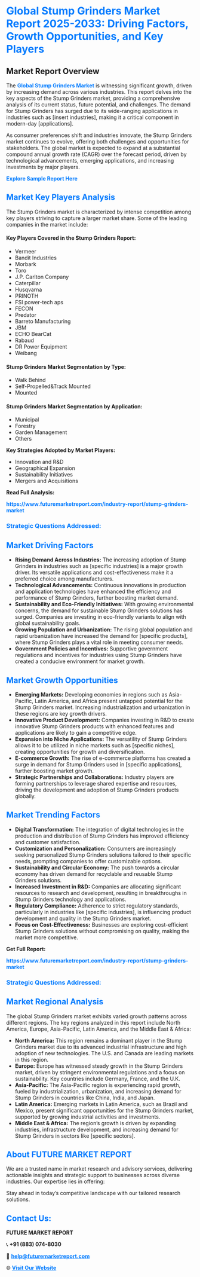 <h1 style="color: #007BFF;">Global Stump Grinders Market Report 2025-2033: Driving Factors, Growth Opportunities, and Key Players</h1>

<section id="overview">
<h2>Market Report Overview</h2>
<p>The <a href="https://www.futuremarketreport.com/industry-report/stump-grinders-market" style="color: #007BFF; text-decoration: none;"><strong>Global Stump Grinders Market</strong></a> is witnessing significant growth, driven by increasing demand across various industries. This report delves into the key aspects of the Stump Grinders market, providing a comprehensive analysis of its current status, future potential, and challenges. The demand for Stump Grinders has surged due to its wide-ranging applications in industries such as [insert industries], making it a critical component in modern-day [applications].</p>
<p>As consumer preferences shift and industries innovate, the Stump Grinders market continues to evolve, offering both challenges and opportunities for stakeholders. The global market is expected to expand at a substantial compound annual growth rate (CAGR) over the forecast period, driven by technological advancements, emerging applications, and increasing investments by major players.</p>
</section>

<section id="overview">
<p><a href="https://www.futuremarketreport.com/request-sample/reportId=27046" style="color: #007BFF; text-decoration: none;"><strong>Explore Sample Report Here</strong></a></p>
</section>

<section id="key-players">
<h2 style="color: #007BFF;">Market Key Players Analysis</h2>
<p>The Stump Grinders market is characterized by intense competition among key players striving to capture a larger market share. Some of the leading companies in the market include:</p>
<h4>Key Players Covered in the Stump Grinders Report:</h4>
<ul><li>Vermeer</li><li>Bandit Industries</li><li>Morbark</li><li>Toro</li><li>J.P. Carlton Company</li><li>Caterpillar</li><li>Husqvarna</li><li>PRINOTH</li><li>FSI power-tech aps</li><li>FECON</li><li>Predator</li><li>Barreto Manufacturing</li><li>JBM</li><li>ECHO BearCat</li><li>Rabaud</li><li>DR Power Equipment</li><li>Weibang</li></ul>
<h4>Stump Grinders Market Segmentation by Type:</h4>
<ul><li>Walk Behind</li><li>Self-Propelled&amp;Track Mounted</li><li>Mounted</li></ul>

<h4>Stump Grinders Market Segmentation by Application:</h4>
<ul><li>Municipal</li><li>Forestry</li><li>Garden Management</li><li>Others</li></ul>
<p><strong>Key Strategies Adopted by Market Players:</strong></p>
<ul>
<li>Innovation and R&D</li>
<li>Geographical Expansion</li>
<li>Sustainability Initiatives</li>
<li>Mergers and Acquisitions</li>
</ul>
</section>

<section>
<p><strong>Read Full Analysis: </strong></p><a href="https://www.futuremarketreport.com/industry-report/stump-grinders-market" style="color: #007BFF; text-decoration: none;"><strong>https://www.futuremarketreport.com/industry-report/stump-grinders-market</strong></a>
<h3 style="color: #007BFF;">Strategic Questions Addressed:</h3>
</section>

<section id="driving-factors">
<h2 style="color: #007BFF;">Market Driving Factors</h2>
<ul>
<li><strong>Rising Demand Across Industries:</strong> The increasing adoption of Stump Grinders in industries such as [specific industries] is a major growth driver. Its versatile applications and cost-effectiveness make it a preferred choice among manufacturers.</li>
<li><strong>Technological Advancements:</strong> Continuous innovations in production and application technologies have enhanced the efficiency and performance of Stump Grinders, further boosting market demand.</li>
<li><strong>Sustainability and Eco-Friendly Initiatives:</strong> With growing environmental concerns, the demand for sustainable Stump Grinders solutions has surged. Companies are investing in eco-friendly variants to align with global sustainability goals.</li>
<li><strong>Growing Population and Urbanization:</strong> The rising global population and rapid urbanization have increased the demand for [specific products], where Stump Grinders plays a vital role in meeting consumer needs.</li>
<li><strong>Government Policies and Incentives:</strong> Supportive government regulations and incentives for industries using Stump Grinders have created a conducive environment for market growth.</li>
</ul>
</section>

<section id="growth-opportunities">
<h2 style="color: #007BFF;">Market Growth Opportunities</h2>
<ul>
<li><strong>Emerging Markets:</strong> Developing economies in regions such as Asia-Pacific, Latin America, and Africa present untapped potential for the Stump Grinders market. Increasing industrialization and urbanization in these regions are key growth drivers.</li>
<li><strong>Innovative Product Development:</strong> Companies investing in R&D to create innovative Stump Grinders products with enhanced features and applications are likely to gain a competitive edge.</li>
<li><strong>Expansion into Niche Applications:</strong> The versatility of Stump Grinders allows it to be utilized in niche markets such as [specific niches], creating opportunities for growth and diversification.</li>
<li><strong>E-commerce Growth:</strong> The rise of e-commerce platforms has created a surge in demand for Stump Grinders used in [specific applications], further boosting market growth.</li>
<li><strong>Strategic Partnerships and Collaborations:</strong> Industry players are forming partnerships to leverage shared expertise and resources, driving the development and adoption of Stump Grinders products globally.</li>
</ul>
</section>

<section id="trending-factors">
<h2 style="color: #007BFF;">Market Trending Factors</h2>
<ul>
<li><strong>Digital Transformation:</strong> The integration of digital technologies in the production and distribution of Stump Grinders has improved efficiency and customer satisfaction.</li>
<li><strong>Customization and Personalization:</strong> Consumers are increasingly seeking personalized Stump Grinders solutions tailored to their specific needs, prompting companies to offer customizable options.</li>
<li><strong>Sustainability and Circular Economy:</strong> The push towards a circular economy has driven demand for recyclable and reusable Stump Grinders solutions.</li>
<li><strong>Increased Investment in R&D:</strong> Companies are allocating significant resources to research and development, resulting in breakthroughs in Stump Grinders technology and applications.</li>
<li><strong>Regulatory Compliance:</strong> Adherence to strict regulatory standards, particularly in industries like [specific industries], is influencing product development and quality in the Stump Grinders market.</li>
<li><strong>Focus on Cost-Effectiveness:</strong> Businesses are exploring cost-efficient Stump Grinders solutions without compromising on quality, making the market more competitive.</li>
</ul>
</section>

<section>
<p><strong>Get Full Report: </strong></p><a href="https://www.futuremarketreport.com/industry-report/stump-grinders-market" style="color: #007BFF; text-decoration: none;"><strong>https://www.futuremarketreport.com/industry-report/stump-grinders-market</strong></a>
<h3 style="color: #007BFF;">Strategic Questions Addressed:</h3>
</section>


<section id="regional-analysis">
<h2 style="color: #007BFF;">Market Regional Analysis</h2>
<p>The global Stump Grinders market exhibits varied growth patterns across different regions. The key regions analyzed in this report include North America, Europe, Asia-Pacific, Latin America, and the Middle East & Africa:</p>
<ul>
<li><strong>North America:</strong> This region remains a dominant player in the Stump Grinders market due to its advanced industrial infrastructure and high adoption of new technologies. The U.S. and Canada are leading markets in this region.</li>
<li><strong>Europe:</strong> Europe has witnessed steady growth in the Stump Grinders market, driven by stringent environmental regulations and a focus on sustainability. Key countries include Germany, France, and the U.K.</li>
<li><strong>Asia-Pacific:</strong> The Asia-Pacific region is experiencing rapid growth, fueled by industrialization, urbanization, and increasing demand for Stump Grinders in countries like China, India, and Japan.</li>
<li><strong>Latin America:</strong> Emerging markets in Latin America, such as Brazil and Mexico, present significant opportunities for the Stump Grinders market, supported by growing industrial activities and investments.</li>
<li><strong>Middle East & Africa:</strong> The region’s growth is driven by expanding industries, infrastructure development, and increasing demand for Stump Grinders in sectors like [specific sectors].</li>
</ul>
</section>

<footer>
<h2 style="color: #007BFF;">About FUTURE MARKET REPORT</h2>
<p>We are a trusted name in market research and advisory services, delivering actionable insights and strategic support to businesses across diverse industries. Our expertise lies in offering:</p>

<p>Stay ahead in today’s competitive landscape with our tailored research solutions.</p>

<h2 style="color: #007BFF;">Contact Us:</h2>
<p><strong>FUTURE MARKET REPORT</strong></p>
<p>📞 <strong>+91 (883) 074-8030</strong></p>
<p>📧 <strong><a href="mailto:help@futuremarketreport.com" style="color: #007BFF;">help@futuremarketreport.com</a></strong></p>
<p>🌐 <strong><a href="https://www.futuremarketreport.com/" style="color: #007BFF;">Visit Our Website</a></strong></p>
</footer>